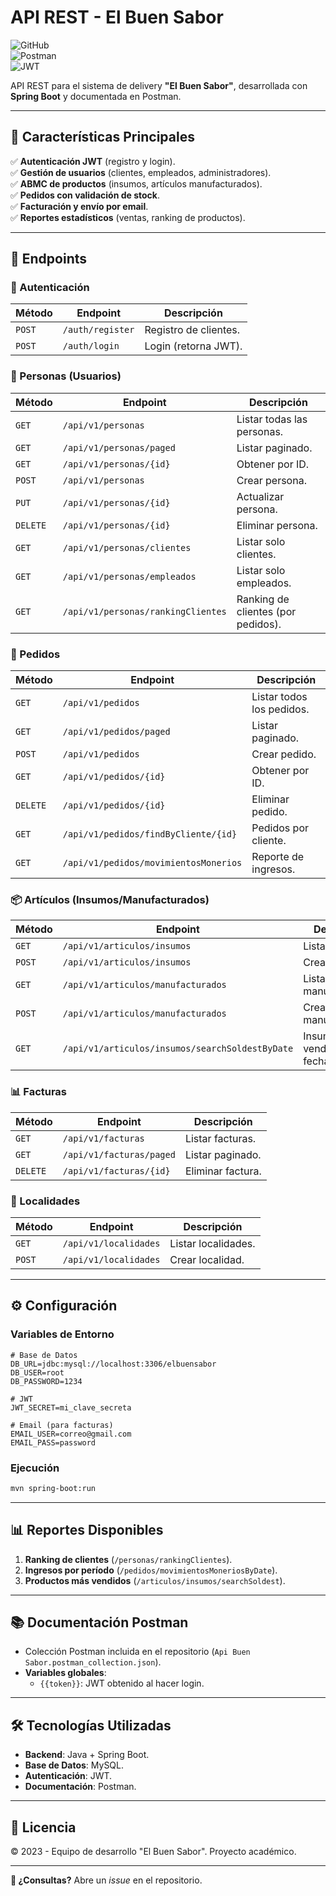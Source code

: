 # **API REST - El Buen Sabor**  

![GitHub](https://img.shields.io/badge/Java-Spring%20Boot-brightgreen)  
![Postman](https://img.shields.io/badge/Postman-Collection-orange)  
![JWT](https://img.shields.io/badge/Auth-JWT-blue)  

API REST para el sistema de delivery **"El Buen Sabor"**, desarrollada con **Spring Boot** y documentada en Postman.  

---

## **📌 Características Principales**  
✅ **Autenticación JWT** (registro y login).  
✅ **Gestión de usuarios** (clientes, empleados, administradores).  
✅ **ABMC de productos** (insumos, artículos manufacturados).  
✅ **Pedidos con validación de stock**.  
✅ **Facturación y envío por email**.  
✅ **Reportes estadísticos** (ventas, ranking de productos).  

---

## **🔌 Endpoints**  

### **🔐 Autenticación**  
| Método | Endpoint               | Descripción                          |  
|--------|------------------------|--------------------------------------|  
| `POST` | `/auth/register`       | Registro de clientes.                |  
| `POST` | `/auth/login`          | Login (retorna JWT).                 |  

### **👥 Personas (Usuarios)**  
| Método   | Endpoint                              | Descripción                          |  
|----------|---------------------------------------|--------------------------------------|  
| `GET`    | `/api/v1/personas`                    | Listar todas las personas.           |  
| `GET`    | `/api/v1/personas/paged`              | Listar paginado.                     |  
| `GET`    | `/api/v1/personas/{id}`               | Obtener por ID.                      |  
| `POST`   | `/api/v1/personas`                    | Crear persona.                       |  
| `PUT`    | `/api/v1/personas/{id}`               | Actualizar persona.                  |  
| `DELETE` | `/api/v1/personas/{id}`               | Eliminar persona.                    |  
| `GET`    | `/api/v1/personas/clientes`           | Listar solo clientes.                |  
| `GET`    | `/api/v1/personas/empleados`          | Listar solo empleados.               |  
| `GET`    | `/api/v1/personas/rankingClientes`    | Ranking de clientes (por pedidos).   |  

### **🛒 Pedidos**  
| Método   | Endpoint                                      | Descripción                          |  
|----------|-----------------------------------------------|--------------------------------------|  
| `GET`    | `/api/v1/pedidos`                             | Listar todos los pedidos.           |  
| `GET`    | `/api/v1/pedidos/paged`                       | Listar paginado.                     |  
| `POST`   | `/api/v1/pedidos`                             | Crear pedido.                        |  
| `GET`    | `/api/v1/pedidos/{id}`                        | Obtener por ID.                      |  
| `DELETE` | `/api/v1/pedidos/{id}`                        | Eliminar pedido.                     |  
| `GET`    | `/api/v1/pedidos/findByCliente/{id}`          | Pedidos por cliente.                 |  
| `GET`    | `/api/v1/pedidos/movimientosMonerios`         | Reporte de ingresos.                 |  

### **📦 Artículos (Insumos/Manufacturados)**  
| Método   | Endpoint                                              | Descripción                          |  
|----------|-------------------------------------------------------|--------------------------------------|  
| `GET`    | `/api/v1/articulos/insumos`                          | Listar insumos.                      |  
| `POST`   | `/api/v1/articulos/insumos`                          | Crear insumo.                        |  
| `GET`    | `/api/v1/articulos/manufacturados`                   | Listar manufacturados.               |  
| `POST`   | `/api/v1/articulos/manufacturados`                   | Crear manufacturado.                 |  
| `GET`    | `/api/v1/articulos/insumos/searchSoldestByDate`      | Insumos más vendidos (por fecha).    |  

### **📊 Facturas**  
| Método   | Endpoint                      | Descripción                          |  
|----------|-------------------------------|--------------------------------------|  
| `GET`    | `/api/v1/facturas`            | Listar facturas.                     |  
| `GET`    | `/api/v1/facturas/paged`      | Listar paginado.                     |  
| `DELETE` | `/api/v1/facturas/{id}`       | Eliminar factura.                    |  

### **📍 Localidades**  
| Método   | Endpoint                      | Descripción                          |  
|----------|-------------------------------|--------------------------------------|  
| `GET`    | `/api/v1/localidades`         | Listar localidades.                  |  
| `POST`   | `/api/v1/localidades`         | Crear localidad.                     |  

---

## **⚙️ Configuración**  

### **Variables de Entorno**  
```env  
# Base de Datos  
DB_URL=jdbc:mysql://localhost:3306/elbuensabor  
DB_USER=root  
DB_PASSWORD=1234  

# JWT  
JWT_SECRET=mi_clave_secreta  

# Email (para facturas)  
EMAIL_USER=correo@gmail.com  
EMAIL_PASS=password  
```  

### **Ejecución**  
```bash  
mvn spring-boot:run  
```  

---

## **📊 Reportes Disponibles**  
1. **Ranking de clientes** (`/personas/rankingClientes`).  
2. **Ingresos por período** (`/pedidos/movimientosMoneriosByDate`).  
3. **Productos más vendidos** (`/articulos/insumos/searchSoldest`).  

---

## **📚 Documentación Postman**  
- Colección Postman incluida en el repositorio (`Api Buen Sabor.postman_collection.json`).  
- **Variables globales**:  
  - `{{token}}`: JWT obtenido al hacer login.  

---

## **🛠 Tecnologías Utilizadas**  
- **Backend**: Java + Spring Boot.  
- **Base de Datos**: MySQL.  
- **Autenticación**: JWT.  
- **Documentación**: Postman.  

---

## **📄 Licencia**  
© 2023 - Equipo de desarrollo "El Buen Sabor". Proyecto académico.  

---  
**🔗 ¿Consultas?** Abre un *issue* en el repositorio.
